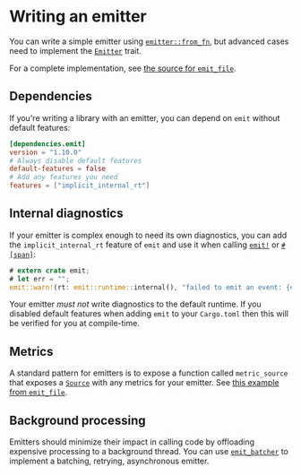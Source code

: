 # Writing an emitter

You can write a simple emitter using [`emitter::from_fn`](https://docs.rs/emit/1.10.0/emit/emitter/fn.from_fn.html), but advanced cases need to implement the [`Emitter`](https://docs.rs/emit/1.10.0/emit/trait.Emitter.html) trait.

For a complete implementation, see [the source for `emit_file`](https://github.com/emit-rs/emit/blob/main/emitter/file/src/lib.rs).

## Dependencies

If you're writing a library with an emitter, you can depend on `emit` without default features:

```toml
[dependencies.emit]
version = "1.10.0"
# Always disable default features
default-features = false
# Add any features you need
features = ["implicit_internal_rt"]
```

## Internal diagnostics

If your emitter is complex enough to need its own diagnostics, you can add the `implicit_internal_rt` feature of `emit` and use it when calling [`emit!`](https://docs.rs/emit/1.10.0/emit/macro.emit.html) or [`#[span]`](https://docs.rs/emit/1.10.0/emit/attr.span.html):

```rust
# extern crate emit;
# let err = "";
emit::warn!(rt: emit::runtime::internal(), "failed to emit an event: {err}");
```

Your emitter _must not_ write diagnostics to the default runtime. If you disabled default features when adding `emit` to your `Cargo.toml` then this will be verified for you at compile-time.

## Metrics

A standard pattern for emitters is to expose a function called `metric_source` that exposes a [`Source`](https://docs.rs/emit/1.10.0/emit/metric/source/trait.Source.html) with any metrics for your emitter. See [this example from `emit_file`](https://docs.rs/emit_file/1.10.0/emit_file/struct.FileSet.html#method.metric_source).

## Background processing

Emitters should minimize their impact in calling code by offloading expensive processing to a background thread. You can use [`emit_batcher`](https://docs.rs/emit_batcher/1.10.0/emit_batcher/index.html) to implement a batching, retrying, asynchronous emitter.
